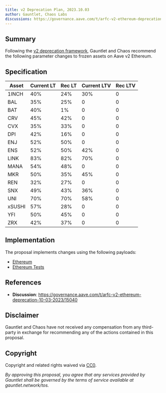 ```yaml
---
title: v2 Deprecation Plan, 2023.10.03
author: Gauntlet, Chaos Labs
discussions: https://governance.aave.com/t/arfc-v2-ethereum-deprecation-10-03-2023/15040
---
```


## Summary

Following the [v2 deprecation framework](https://governance.aave.com/t/arfc-aave-v2-markets-deprecation-plan/14870), Gauntlet and Chaos recommend the following parameter changes to frozen assets on Aave v2 Ethereum.


## Specification

| Asset  | Current LT | Rec LT | Current LTV | Rec LTV |
|--------|--------|--------|-------------|---------|
| 1INCH  | 40%    | 24%    | 30%         | 0       |
| BAL    | 35%    | 25%    | 0           | 0       |
| BAT    | 40%    | 1%     | 0           | 0       |
| CRV    | 45%    | 42%    | 0           | 0       |
| CVX    | 35%    | 33%    | 0           | 0       |
| DPI    | 42%    | 16%    | 0           | 0       |
| ENJ    | 52%    | 50%    | 0           | 0       |
| ENS    | 52%    | 50%    | 42%         | 0       |
| LINK   | 83%    | 82%    | 70%         | 0       |
| MANA   | 54%    | 48%    | 0           | 0       |
| MKR    | 50%    | 35%    | 45%         | 0       |
| REN    | 32%    | 27%    | 0           | 0       |
| SNX    | 49%    | 43%    | 36%         | 0       |
| UNI    | 70%    | 70%    | 58%         | 0       |
| xSUSHI | 57%    | 28%    | 0           | 0       |
| YFI    | 50%    | 45%    | 0           | 0       |
| ZRX    | 42%    | 37%    | 0           | 0       |


## Implementation

The proposal implements changes using the following payloads:
  - [Ethereum](https://github.com/bgd-labs/aave-proposals/blob/24c7c4e298c8ae7df15f4b0480b978ec1fce35f1/src/AaveV2Update_20231009/AaveV2Ethereum_20231009.sol)
  - [Ethereum Tests](https://github.com/bgd-labs/aave-proposals/blob/24c7c4e298c8ae7df15f4b0480b978ec1fce35f1/src/AaveV2Update_20231009/AaveV2Update_20231009_Test.t.sol)

## References

- **Discussion**: https://governance.aave.com/t/arfc-v2-ethereum-deprecation-10-03-2023/15040

## Disclaimer

Gauntlet and Chaos have not received any compensation from any third-party in exchange for recommending any of the actions contained in this proposal.

## Copyright

Copyright and related rights waived via [CC0](https://creativecommons.org/publicdomain/zero/1.0/).

*By approving this proposal, you agree that any services provided by Gauntlet shall be governed by the terms of service available at gauntlet.network/tos.*
